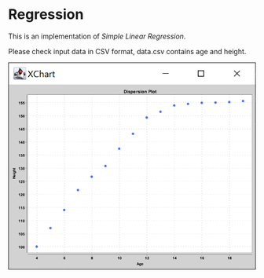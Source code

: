 # Regression

This is an implementation of <i>Simple Linear Regression</i>.

Please check input data in CSV format, data.csv contains age and height.

![chart](img/dispersion.png)

